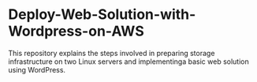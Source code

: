 # Deploy-Web-Solution-with-Wordpress-on-AWS
This repository explains the steps involved in  preparing storage infrastructure on two Linux servers and implementinga basic web solution using WordPress.
